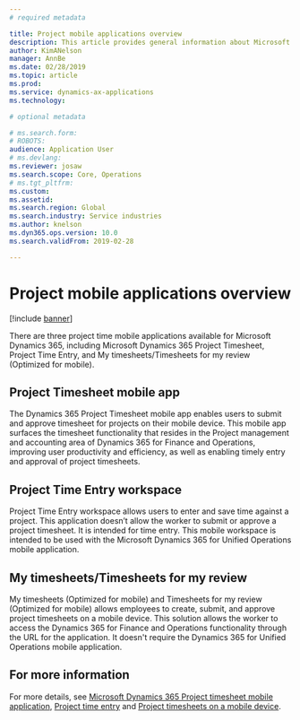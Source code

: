 ```yaml
---
# required metadata

title: Project mobile applications overview 
description: This article provides general information about Microsoft Dynamics 365 project time applications that are available on a mobile device.
author: KimANelson
manager: AnnBe
ms.date: 02/28/2019
ms.topic: article
ms.prod: 
ms.service: dynamics-ax-applications
ms.technology: 

# optional metadata

# ms.search.form: 
# ROBOTS: 
audience: Application User
# ms.devlang: 
ms.reviewer: josaw
ms.search.scope: Core, Operations
# ms.tgt_pltfrm: 
ms.custom: 
ms.assetid: 
ms.search.region: Global
ms.search.industry: Service industries
ms.author: knelson
ms.dyn365.ops.version: 10.0
ms.search.validFrom: 2019-02-28

---
```


# Project mobile applications overview

[!include [banner](../includes/banner.md)]


There are three project time mobile applications available for Microsoft Dynamics 365, including Microsoft Dynamics 365 Project
Timesheet, Project Time Entry, and My timesheets/Timesheets for my review
(Optimized for mobile).

## Project Timesheet mobile app
The Dynamics 365 Project Timesheet mobile app enables users to submit
and approve timesheet for projects on their mobile device. This mobile app
surfaces the timesheet functionality that resides in the Project management and
accounting area of Dynamics 365 for Finance and Operations, improving
user productivity and efficiency, as well as enabling timely entry and approval
of project timesheets.

## Project Time Entry workspace
Project Time Entry workspace allows users to enter and save time against a
project. This application doesn’t allow the worker to submit or approve a
project timesheet. It is intended for time entry. This mobile workspace is
intended to be used with the Microsoft Dynamics 365 for Unified Operations
mobile application.

## My timesheets/Timesheets for my review
My timesheets (Optimized for mobile) and Timesheets for my review (Optimized for
mobile) allows employees to create, submit, and approve project timesheets on a
mobile device. This solution allows the worker to access the Dynamics
365 for Finance and Operations functionality through the URL for the
application. It doesn't require the Dynamics 365 for Unified
Operations mobile application.

## For more information
For more details, see [Microsoft Dynamics 365 Project timesheet mobile
application](project-timesheet.md), [Project time entry](
project-time-entry-mobile-workspace.md) and [Project timesheets on a mobile
device](Mobile-timesheets.md).
